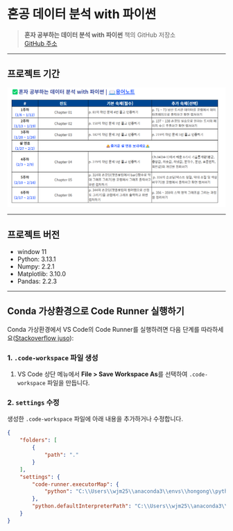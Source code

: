 # 혼공 데이터 분석 with 파이썬
> **혼자 공부하는 데이터 분석 with 파이썬** 책의 GitHub 저장소  
> [GitHub 주소](https://github.com/rickiepark/hg-da)

---

## 프로젝트 기간
![기간](assets/assignments.png)

---
## 프로젝트 버전
- window 11
- Python: 3.13.1
- Numpy: 2.2.1
- Matplotlib: 3.10.0
- Pandas: 2.2.3
---

## Conda 가상환경으로 Code Runner 실행하기

Conda 가상환경에서 VS Code의 Code Runner를 실행하려면 다음 단계를 따라하세요([Stackoverflow juso](https://stackoverflow.com/questions/72556952/code-runner-in-vs-code-not-running-conda-python)):

### 1. `.code-workspace` 파일 생성
1. VS Code 상단 메뉴에서 **File > Save Workspace As**를 선택하여 `.code-workspace` 파일을 만듭니다.

### 2. `settings` 수정
생성한 `.code-workspace` 파일에 아래 내용을 추가하거나 수정합니다. 

```json
{
    "folders": [
        {
            "path": "."
        }
    ],
    "settings": {
        "code-runner.executorMap": {
            "python": "C:\\Users\\wjm25\\anaconda3\\envs\\hongong\\python.exe"
        },
        "python.defaultInterpreterPath": "C:\\Users\\wjm25\\anaconda3\\envs\\hongoong\\python.exe"
    }
}
